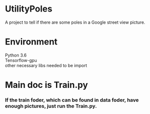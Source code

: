 # UtilityPoles
A project to tell if there are some poles in a Google street view picture.
# Environment
Python 3.6  
Tensorflow-gpu  
other necessary libs needed to be import  
# Main doc is Train.py
### If the train foder, which can be found in data foder, have enough pictures, just run the Train.py.
